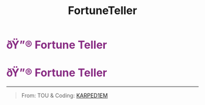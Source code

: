 ﻿---
lang: en-US
title: FortuneTeller
prev: Forensic
next: Grenadier
---
# <font color=#882c83>ðŸ”® <b>Fortune Teller</b></font> <Badge text="Support" type="tip" vertical="middle"/>
# <font color=#882c83>ðŸ”® <b>Fortune Teller</b></font> <Badge text="Support" type="tip" vertical="middle"/>
---

> From: TOU & Coding: [KARPED1EM](https://github.com/KARPED1EM)

